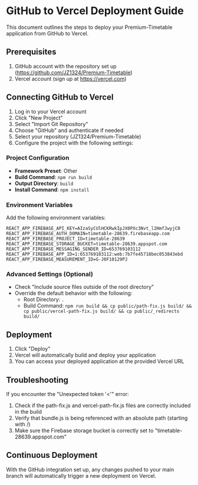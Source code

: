 # GitHub to Vercel Deployment Guide

This document outlines the steps to deploy your Premium-Timetable application from GitHub to Vercel.

## Prerequisites

1. GitHub account with the repository set up (https://github.com/JZ1324/Premium-Timetable)
2. Vercel account (sign up at https://vercel.com)

## Connecting GitHub to Vercel

1. Log in to your Vercel account
2. Click "New Project"
3. Select "Import Git Repository"
4. Choose "GitHub" and authenticate if needed
5. Select your repository (JZ1324/Premium-Timetable)
6. Configure the project with the following settings:

### Project Configuration

- **Framework Preset**: Other
- **Build Command**: `npm run build`
- **Output Directory**: `build`
- **Install Command**: `npm install`

### Environment Variables

Add the following environment variables:

```
REACT_APP_FIREBASE_API_KEY=AIzaSyCUlHCKRwkIpJX0PXc3Nvt_l2HmfJwyjC0
REACT_APP_FIREBASE_AUTH_DOMAIN=timetable-28639.firebaseapp.com
REACT_APP_FIREBASE_PROJECT_ID=timetable-28639
REACT_APP_FIREBASE_STORAGE_BUCKET=timetable-28639.appspot.com
REACT_APP_FIREBASE_MESSAGING_SENDER_ID=653769103112
REACT_APP_FIREBASE_APP_ID=1:653769103112:web:7b7fe45718bec053843ebd
REACT_APP_FIREBASE_MEASUREMENT_ID=G-J0F10129PJ
```

### Advanced Settings (Optional)

- Check "Include source files outside of the root directory"
- Override the default behavior with the following:
  - Root Directory: `.`
  - Build Command: `npm run build && cp public/path-fix.js build/ && cp public/vercel-path-fix.js build/ && cp public/_redirects build/`

## Deployment

1. Click "Deploy"
2. Vercel will automatically build and deploy your application
3. You can access your deployed application at the provided Vercel URL

## Troubleshooting

If you encounter the "Unexpected token '<'" error:
1. Check if the path-fix.js and vercel-path-fix.js files are correctly included in the build
2. Verify that bundle.js is being referenced with an absolute path (starting with /)
3. Make sure the Firebase storage bucket is correctly set to "timetable-28639.appspot.com"

## Continuous Deployment

With the GitHub integration set up, any changes pushed to your main branch will automatically trigger a new deployment on Vercel.
